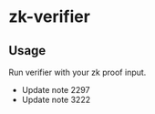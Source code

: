 # zk-verifier

## Usage

Run verifier with your zk proof input.
- Update note 2297
- Update note 3222
